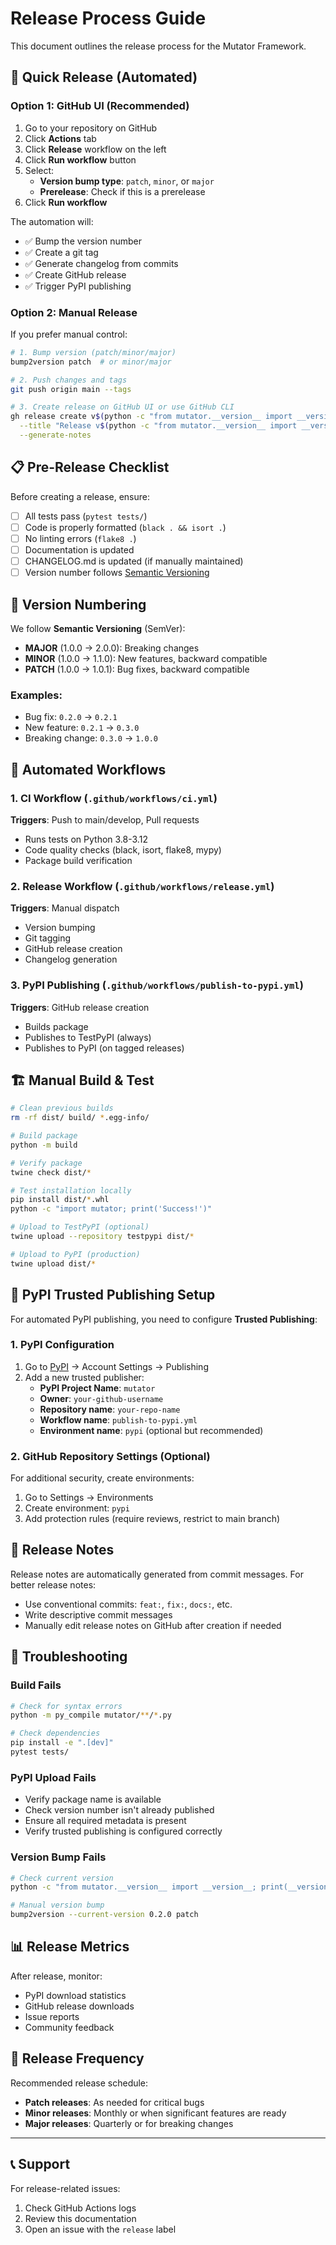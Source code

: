 # Release Process Guide

This document outlines the release process for the Mutator Framework.

## 🚀 Quick Release (Automated)

### Option 1: GitHub UI (Recommended)
1. Go to your repository on GitHub
2. Click **Actions** tab
3. Click **Release** workflow on the left
4. Click **Run workflow** button
5. Select:
   - **Version bump type**: `patch`, `minor`, or `major`
   - **Prerelease**: Check if this is a prerelease
6. Click **Run workflow**

The automation will:
- ✅ Bump the version number
- ✅ Create a git tag
- ✅ Generate changelog from commits
- ✅ Create GitHub release
- ✅ Trigger PyPI publishing

### Option 2: Manual Release
If you prefer manual control:

```bash
# 1. Bump version (patch/minor/major)
bump2version patch  # or minor/major

# 2. Push changes and tags
git push origin main --tags

# 3. Create release on GitHub UI or use GitHub CLI
gh release create v$(python -c "from mutator.__version__ import __version__; print(__version__)") \
  --title "Release v$(python -c "from mutator.__version__ import __version__; print(__version__)")" \
  --generate-notes
```

## 📋 Pre-Release Checklist

Before creating a release, ensure:

- [ ] All tests pass (`pytest tests/`)
- [ ] Code is properly formatted (`black . && isort .`)
- [ ] No linting errors (`flake8 .`)
- [ ] Documentation is updated
- [ ] CHANGELOG.md is updated (if manually maintained)
- [ ] Version number follows [Semantic Versioning](https://semver.org/)

## 🔢 Version Numbering

We follow **Semantic Versioning** (SemVer):

- **MAJOR** (1.0.0 → 2.0.0): Breaking changes
- **MINOR** (1.0.0 → 1.1.0): New features, backward compatible
- **PATCH** (1.0.0 → 1.0.1): Bug fixes, backward compatible

### Examples:
- Bug fix: `0.2.0` → `0.2.1`
- New feature: `0.2.1` → `0.3.0`
- Breaking change: `0.3.0` → `1.0.0`

## 🔄 Automated Workflows

### 1. CI Workflow (`.github/workflows/ci.yml`)
**Triggers**: Push to main/develop, Pull requests
- Runs tests on Python 3.8-3.12
- Code quality checks (black, isort, flake8, mypy)
- Package build verification

### 2. Release Workflow (`.github/workflows/release.yml`)
**Triggers**: Manual dispatch
- Version bumping
- Git tagging
- GitHub release creation
- Changelog generation

### 3. PyPI Publishing (`.github/workflows/publish-to-pypi.yml`)
**Triggers**: GitHub release creation
- Builds package
- Publishes to TestPyPI (always)
- Publishes to PyPI (on tagged releases)

## 🏗️ Manual Build & Test

```bash
# Clean previous builds
rm -rf dist/ build/ *.egg-info/

# Build package
python -m build

# Verify package
twine check dist/*

# Test installation locally
pip install dist/*.whl
python -c "import mutator; print('Success!')"

# Upload to TestPyPI (optional)
twine upload --repository testpypi dist/*

# Upload to PyPI (production)
twine upload dist/*
```

## 🔧 PyPI Trusted Publishing Setup

For automated PyPI publishing, you need to configure **Trusted Publishing**:

### 1. PyPI Configuration
1. Go to [PyPI](https://pypi.org) → Account Settings → Publishing
2. Add a new trusted publisher:
   - **PyPI Project Name**: `mutator`
   - **Owner**: `your-github-username`
   - **Repository name**: `your-repo-name`
   - **Workflow name**: `publish-to-pypi.yml`
   - **Environment name**: `pypi` (optional but recommended)

### 2. GitHub Repository Settings (Optional)
For additional security, create environments:
1. Go to Settings → Environments
2. Create environment: `pypi`
3. Add protection rules (require reviews, restrict to main branch)

## 📝 Release Notes

Release notes are automatically generated from commit messages. For better release notes:

- Use conventional commits: `feat:`, `fix:`, `docs:`, etc.
- Write descriptive commit messages
- Manually edit release notes on GitHub after creation if needed

## 🐛 Troubleshooting

### Build Fails
```bash
# Check for syntax errors
python -m py_compile mutator/**/*.py

# Check dependencies
pip install -e ".[dev]"
pytest tests/
```

### PyPI Upload Fails
- Verify package name is available
- Check version number isn't already published
- Ensure all required metadata is present
- Verify trusted publishing is configured correctly

### Version Bump Fails
```bash
# Check current version
python -c "from mutator.__version__ import __version__; print(__version__)"

# Manual version bump
bump2version --current-version 0.2.0 patch
```

## 📊 Release Metrics

After release, monitor:
- PyPI download statistics
- GitHub release downloads
- Issue reports
- Community feedback

## 🎯 Release Frequency

Recommended release schedule:
- **Patch releases**: As needed for critical bugs
- **Minor releases**: Monthly or when significant features are ready
- **Major releases**: Quarterly or for breaking changes

---

## 📞 Support

For release-related issues:
1. Check GitHub Actions logs
2. Review this documentation
3. Open an issue with the `release` label 